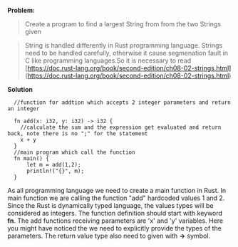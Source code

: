 **Problem:**

>Create a program to find a largest String from from the two Strings given

>String is handled differently in Rust programming language. Strings need to be handled carefully, otherwise it cause segmenation 
fault in C like programming languages.So it is necessary to read [https://doc.rust-lang.org/book/second-edition/ch08-02-strings.html]
(https://doc.rust-lang.org/book/second-edition/ch08-02-strings.html)

**Solution**

```
  //function for addtion which accepts 2 integer parameters and return an integer
  
  fn add(x: i32, y: i32) -> i32 {
    //calculate the sum and the expression get evaluated and return back, note there is no ";" for the statement 
    x + y
  }
  //main program which call the function
  fn main() {
      let m = add(1,2);
      println!("{}", m);
  }
```

As all programming language we need to create a main function in Rust. In main function we are calling the function "add" 
hardcoded values 1 and 2. Since the Rust is dynamically typed language, the values types will be considered as integers. 
The function definition should start with keyword **fn**. The add functions receiving parameters are 'x' and 'y' variables.
Here you might have noticed the we need to explicitly provide the types of the parameters. The return value type also need 
to given with **->** symbol.
